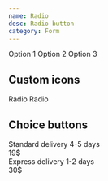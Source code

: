 ```yaml
---
name: Radio
desc: Radio button
category: Form
---
```


<core-knobs src="./components.json" name="core-radio">
<core-radio name="example-1" value="1">Option 1</core-radio>
<core-radio name="example-1" value="2">Option 2</core-radio>
<core-radio name="example-1" value="3" disabled>Option 3</core-radio>
</core-knobs>

## Custom icons

<core-knobs hideTabs src="./components.json" name="core-radio">
<style>
  core-radio.animate [slot="indicator"] {
    opacity: 0;
    transform: rotate(-45deg);
    transition: transform 0.4s ease;
  }
  core-radio.animate[checked] [slot="indicator"] {
    opacity: 1;
    transform: rotate(0deg);
  }
</style>

<core-radio class="animate" name="example-3">
  <span>Radio</span>
  <i slot="indicator" class="gg-check"></i>
</core-radio>

<core-radio class="animate" name="example-3">
  <span>Radio</span>
  <i slot="indicator" class="gg-check"></i>
</core-radio>
</core-knobs>

## Choice buttons

<core-knobs hideTabs src="./components.json" name="core-radio">
<style>
  core-radio.choice {
    margin-bottom: var(--core-space-md);
    padding: 0 var(--core-space-md);
    height: var(--core-size-xl);
    border: 2px solid var(--core-color-ui-light);
  }
  core-radio.choice:hover {
    border-color: var(--core-color-ui);
  }
  core-radio.choice[checked] {
    border-color: var(--core-color-focus);
  }
</style>

<core-radio class="choice" name="example-4" full>
  <core-flex justify-content="between" align-items="center">
  <div>
    <core-text tag="div" look="h3">Standard delivery</core-text>
    <core-text tag="div" look="p">4-5 days</core-text>
  </div>
  <div>
    <core-text tag="h3">19$</core-text>
  </div>
  </core-flex>
</core-radio>
<core-radio class="choice" name="example-4" full>
  <core-flex justify-content="between" align-items="center">
  <div>
    <core-text tag="div" look="h3">Express delivery</core-text>
    <core-text tag="div" look="p">1-2 days</core-text>
  </div>
  <div>
    <core-text tag="h3">30$</core-text>
  </div>
  </core-flex>
</core-radio>

</core-knobs>
